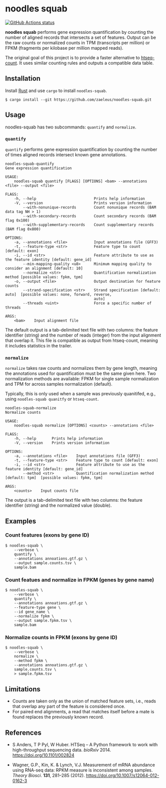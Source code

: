 # noodles squab

[![GitHub Actions status](https://github.com/zaeleus/noodles-squab/workflows/CI/badge.svg)](https://github.com/zaeleus/noodles-squab/actions)

**noodles squab** performs gene expression quantification by counting the
number of aligned records that intersects a set of features. Output can be the
raw counts or normalized counts in TPM (transcripts per million) or FPKM
(fragments per kilobase per million mapped reads).

The original goal of this project is to provide a faster alternative to
[htseq-count]. It uses similar counting rules and outputs a compatible data
table.

[htseq-count]: https://htseq.readthedocs.io/en/master/count.html

## Installation

Install [Rust] and use `cargo` to install `noodles-squab`.

```
$ cargo install --git https://github.com/zaeleus/noodles-squab.git
```

[Rust]: https://www.rust-lang.org/tools/install


## Usage

noodles-squab has two subcommands: `quantify` and `normalize`.

### `quantify`

`quantify` performs gene expression quantification by counting the number of
times aligned records intersect known gene annotations.

```
noodles-squab-quantify
Gene expression quantification

USAGE:
    noodles-squab quantify [FLAGS] [OPTIONS] <bam> --annotations <file> --output <file>

FLAGS:
    -h, --help                          Prints help information
    -V, --version                       Prints version information
        --with-nonunique-records        Count nonunique records (BAM data tag NH > 1)
        --with-secondary-records        Count secondary records (BAM flag 0x100)
        --with-supplementary-records    Count supplementary records (BAM flag 0x800)

OPTIONS:
    -a, --annotations <file>            Input annotations file (GFF3)
    -t, --feature-type <str>            Feature type to count [default: exon]
    -i, --id <str>                      Feature attribute to use as the feature identity [default: gene_id]
        --min-mapping-quality <u8>      Minimum mapping quality to consider an alignment [default: 10]
        --normalize <str>               Quantification normalization method [possible values: fpkm, tpm]
    -o, --output <file>                 Output destination for feature counts
        --strand-specification <str>    Strand specification [default: auto]  [possible values: none, forward, reverse,
                                        auto]
        --threads <uint>                Force a specific number of threads

ARGS:
    <bam>    Input alignment file
```

The default output is a tab-delimited text file with two columns: the feature
identifier (string) and the number of reads (integer) from the input alignment
that overlap it. This file is compatible as output from htseq-count, meaning it
includes statistics in the trailer.

### `normalize`

`normalize` takes raw counts and normalizes them by gene length, meaning the
annotations used for quantification must be the same given here. Two
normalization methods are available: FPKM for single sample normalization and
TPM for across samples normalization (default).

Typically, this is only used when a sample was previously quanitifed, e.g.,
using `noodles-squab quanitfy` or `htseq-count`.

```
noodles-squab-normalize
Normalize counts

USAGE:
    noodles-squab normalize [OPTIONS] <counts> --annotations <file>

FLAGS:
    -h, --help       Prints help information
    -V, --version    Prints version information

OPTIONS:
    -a, --annotations <file>    Input annotations file (GFF3)
    -t, --feature-type <str>    Feature type to count [default: exon]
    -i, --id <str>              Feature attribute to use as the feature identity [default: gene_id]
        --method <str>          Quantification normalization method [default: tpm]  [possible values: fpkm, tpm]

ARGS:
    <counts>    Input counts file
```

The output is a tab-delimited text file with two columns: the feature
identifier (string) and the normalized value (double).

## Examples

### Count features (exons by gene ID)

```
$ noodles-squab \
    --verbose \
    quantify \
    --annotations annoations.gtf.gz \
    --output sample.counts.tsv \
    sample.bam
```

### Count featues and normalize in FPKM (genes by gene name)

```
$ noodles-squab \
    --verbose \
    quantify \
    --annotations annoations.gtf.gz \
    --feature-type gene \
    --id gene_name \
    --normalize fpkm \
    --output sample.fpkm.tsv \
    sample.bam
```

### Normalize counts in FPKM (exons by gene ID)

```
$ noodles-squab \
    --verbose \
    normalize \
    --method fpkm \
    --annotations annoations.gtf.gz \
    sample.counts.tsv \
    > sample.fpkm.tsv
```

## Limitations

  * Counts are taken only as the union of matched feature sets, i.e., reads that
    overlap any part of the feature is considered once.
  * For paired end alignments, a read that matches itself before a mate is
    found replaces the previously known record.

## References

  * S Anders, T P Pyl, W Huber. HTSeq – A Python framework to work with
    high-throughput sequencing data. _bioRxiv_ 2014.
    https://doi.org/10.1101/002824

  * Wagner, G.P., Kin, K. & Lynch, V.J. Measurement of mRNA abundance using
    RNA-seq data: RPKM measure is inconsistent among samples. _Theory Biosci_.
    **131**, 281–285 (2012). https://doi.org/10.1007/s12064-012-0162-3
